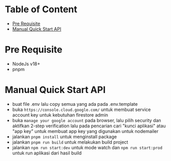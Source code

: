 # Table of Content

- [Pre Requisite](#pre-requisite)
- [Manual Quick Start API](#manual-quick-start-api)

# Pre Requisite

- NodeJs v18+
- pnpm

# Manual Quick Start API

- buat file .env lalu copy semua yang ada pada .env.template
- buka `https://console.cloud.google.com/` untuk membuat service account key
  untuk kebutuhan firestore admin
- buka `manage your google account` pada browser, lalu pilih security dan aktifkan 2-step verification
  lalu pada pencarian cari "kunci aplikasi" atau "app key" untuk membuat app key yang digunakan untuk nodemailer
- jalankan `pnpm install` untuk menginstall package
- jalankan `pnpm run build` untuk melakukan build project
- jalankan `npm run start:dev` untuk mode watch dan `npm run start:prod` untuk run aplikasi dari hasil build
